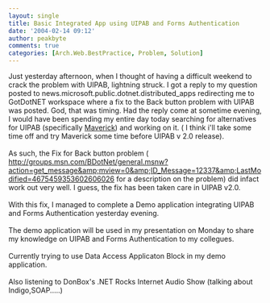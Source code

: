 ```yaml
---
layout: single
title: Basic Integrated App using UIPAB and Forms Authentication
date: '2004-02-14 09:12'
author: peakbyte
comments: true
categories: [Arch.Web.BestPractice, Problem, Solution]
---
```

Just yesterday afternoon, when I thought of having a difficult weekend to crack the problem with UIPAB, lightning struck. I got a reply to my question posted to news.microsoft.public.dotnet.distributed_apps redirecting me to GotDotNET workspace where a fix to the Back button problem with UIPAB was posted. God, that was timing. Had the reply come at sometime evening, I would have been spending my entire day today searching for alternatives for UIPAB (specifically <a href="http://mavnet.sourceforge.net/">Maverick</a>) and working on it. ( I think i'll take some time off and try Maverick some time before UIPAB v 2.0 release).
<br />
<br />As such, the Fix for Back button problem ( <a href="http://groups.msn.com/BDotNet/general.msnw?action=get_message&amp;mview=0&amp;ID_Message=12337&amp;LastModified=4675459353602606026">http://groups.msn.com/BDotNet/general.msnw?action=get_message&amp;mview=0&amp;ID_Message=12337&amp;LastModified=4675459353602606026</a> for a description on the problem) did infact work out very well. I guess, the fix has been taken care in UIPAB v2.0.
<br />
<br />With this fix, I managed to complete a Demo application integrating UIPAB and Forms Authentication yesterday evening.
<br />
<br />The demo application will be used in my presentation on Monday to share my knowledge on UIPAB and Forms Authentication to my collegues.
<br />
<br />Currently trying to use Data Access Applicaton Block in my demo application.
<br />
<br />Also listening to DonBox's .NET Rocks Internet Audio Show (talking about Indigo,SOAP.....)
<br />
